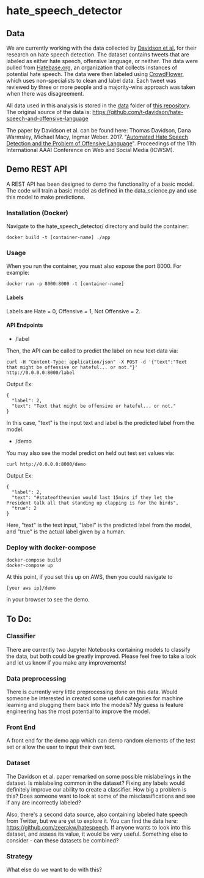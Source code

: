 # hate_speech_detector

## Data

We are currently working with the data collected by [Davidson et al.](https://aaai.org/ocs/index.php/ICWSM/ICWSM17/paper/view/15665) for their research on hate speech detection. The dataset contains tweets that are labeled as either hate speech, offensive language, or neither. The data were pulled from [Hatebase.org](https://www.hatebase.org/), an organization that collects instances of potential hate speech. The data were then labeled using [CrowdFlower](https://www.crowdflower.com/), which uses non-specialists to clean and label data. Each tweet was reviewed by three or more people and a majority-wins approach was taken when there was disagreement.

All data used in this analysis is stored in the [data](https://github.com/Data4Democracy/hate_speech_detector/tree/master/data) folder of [this repository](https://github.com/Data4Democracy/hate_speech_detector). The original source of the data is: https://github.com/t-davidson/hate-speech-and-offensive-language

The paper by Davidson et al. can be found here:
Thomas Davidson, Dana Warmsley, Michael Macy, Ingmar Weber. 2017. "[Automated Hate Speech Detection and the Problem of Offensive Language](https://aaai.org/ocs/index.php/ICWSM/ICWSM17/paper/view/15665)". Proceedings of the 11th International AAAI Conference on Web and Social Media (ICWSM).

## Demo REST API

A REST API has been designed to demo the functionality of a basic model. The code will train a basic model as defined in the data_science.py and use this model to make predictions.

### Installation (Docker)

Navigate to the hate_speech_detector/ directory and build the container:

```shell
docker build -t [container-name] ./app
```

### Usage

When you run the container, you must also expose the port 8000. For example:


```shell
docker run -p 8000:8000 -t [container-name]
```

#### Labels

Labels are Hate = 0, Offensive = 1, Not Offensive = 2.

#### API Endpoints

- /label

Then, the API can be called to predict the label on new text data via:

```shell
curl -H "Content-Type: application/json" -X POST -d '{"text":"Text that might be offensive or hateful... or not."}' http://0.0.0.0:8000/label
```

Output Ex:

```shell
{
  "label": 2, 
  "text": "Text that might be offensive or hateful... or not."
}

```

In this case, "text" is the input text and label is the predicted label from the model.


- /demo

You may also see the model predict on held out test set values via:

```shell
curl http://0.0.0.0:8000/demo
```
Output Ex:

```shell
{
  "label": 2, 
  "text": "#stateoftheunion would last 15mins if they let the President talk all that standing up clapping is for the birds", 
  "true": 2
}
```

Here, "text" is the text input, "label" is the predicted label from the model, and "true" is the actual label given by a human. 

### Deploy with docker-compose


```shell
docker-compose build
docker-compose up
```

At this point, if you set this up on AWS, then you could navigate to

```shell
[your aws ip]/demo
```

in your browser to see the demo.

## To Do:

### Classifier
There are currently two Jupyter Notebooks containing models to classify the data, but both could be greatly improved. Please feel free to take a look and let us know if you make any improvements!

### Data preprocessing
There is currently very little preprocessing done on this data. Would someone be interested in created some useful categories for machine learning and plugging them back into the models? My guess is feature engineering has the most potential to improve the model.


### Front End

A front end for the demo app which can demo random elements of the test set or allow the user to input their own text.

### Dataset
The Davidson et al. paper remarked on some possible mislabelings in the dataset. Is mislabeling common in the dataset? Fixing any labels would definitely improve our ability to create a classifier. How big a problem is this? Does someone want to look at some of the misclassifications and see if any are incorrectly labeled?

Also, there's a second data source, also containing labeled hate speech from Twitter, but we are yet to explore it. You can find the data here: https://github.com/zeerakw/hatespeech. If anyone wants to look into this dataset, and assess its value, it would be very useful. Something else to consider - can these datasets be combined?

### Strategy
What else do we want to do with this?
